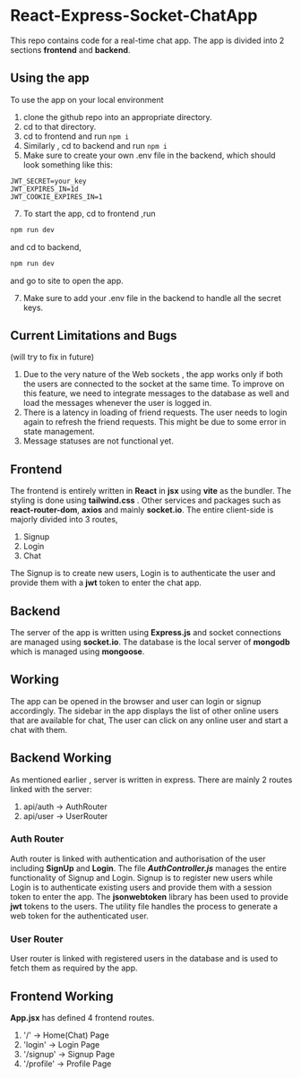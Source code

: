 
# React-Express-Socket-ChatApp

This repo contains code for a real-time chat app. The app is divided into 2 sections **frontend** and **backend**.

## Using the app
To use the app on your local environment
1. clone the github repo into an appropriate directory.
2. cd to that directory.
3. cd to frontend and run
		```
		npm i
		```
4. Similarly , cd to backend and run
		```
		npm i
		```
5. Make sure to create your own .env file in the backend, which should look something like this:
	
```
JWT_SECRET=your_key
JWT_EXPIRES_IN=1d
JWT_COOKIE_EXPIRES_IN=1
```

7. To start the app, cd to frontend ,run

```bash
npm run dev
```

and cd to backend,

```bash
npm run dev
```
and go to site to open the app.

7. Make sure to add your .env file in the backend to handle all the secret keys.
		
## Current Limitations and Bugs
(will try to fix in future)
1. Due to the very nature of the Web sockets , the app works only if both the users are connected to the socket at the same time. To improve on this feature, we need to integrate messages to the database as well and load the messages whenever the user is logged in. 
2. There is a latency in loading of friend requests. The user needs to login again to  refresh the friend requests. This might be due to some error in state management.
3. Message statuses are not functional yet.

## Frontend
The frontend is entirely written in **React** in **jsx** using **vite** as the bundler. The styling is done using **tailwind.css** . Other services and packages such as **react-router-dom**, **axios** and mainly **socket.io**. The entire client-side is majorly divided into 3 routes, 
1. Signup
2. Login
3. Chat

The Signup is to create new users, Login is to authenticate the user and provide them with a **jwt** token to enter the chat app.


## Backend

The server of the app is written using **Express.js** and socket connections are managed using **socket.io**. The database is the local server of **mongodb** which is managed using **mongoose**. 

## Working

The app can be opened in the browser and user can login or signup accordingly. The sidebar in the app displays the list of other online users that are available for chat, The user can click on any online user and start a chat with them. 

## Backend Working
As mentioned earlier , server is written in express. There are mainly 2 routes linked with the server:
1. api/auth &rarr; AuthRouter
2. api/user &rarr; UserRouter

### Auth Router
Auth router is linked with authentication and authorisation of the user including **SignUp** and **Login**. The file ***AuthController.js*** manages the entire functionality of Signup and Login. Signup is to register new users while Login is to authenticate existing users and provide them with a session token to enter the app. The **jsonwebtoken** library has been used to provide **jwt** tokens to the users. The utility file handles the process to generate a web token for the authenticated user.

### User Router
User router is linked with registered users in the database and is used to fetch them as required by the app.

## Frontend Working 
**App.jsx** has defined 4 frontend routes. 
1. '/' &rarr; Home(Chat) Page
2. 'login' &rarr; Login Page
3. '/signup' &rarr; Signup Page
4. '/profile' &rarr; Profile Page





